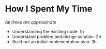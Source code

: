 # How I Spent My Time

*All times are approximate*

- Understanding the existing code: 1h
- Understand problem and design solution: 2h
- Build out an initial implementation plan: 3h

